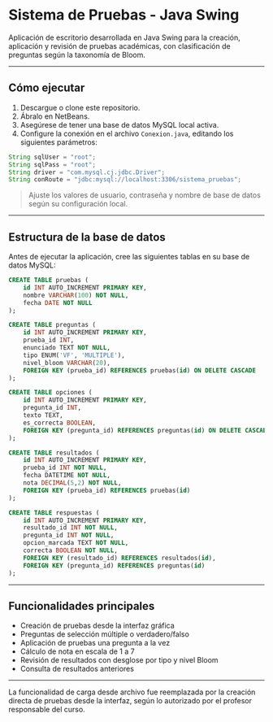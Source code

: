
# Sistema de Pruebas - Java Swing

Aplicación de escritorio desarrollada en Java Swing para la creación, aplicación y revisión de pruebas académicas, con clasificación de preguntas según la taxonomía de Bloom.

---

##  Cómo ejecutar

1. Descargue o clone este repositorio.
2. Ábralo en NetBeans.
3. Asegúrese de tener una base de datos MySQL local activa.
4. Configure la conexión en el archivo `Conexion.java`, editando los siguientes parámetros:

```java
String sqlUser = "root";
String sqlPass = "root";
String driver = "com.mysql.cj.jdbc.Driver";
String conRoute = "jdbc:mysql://localhost:3306/sistema_pruebas";
```

>  Ajuste los valores de usuario, contraseña y nombre de base de datos según su configuración local.

---

##  Estructura de la base de datos

Antes de ejecutar la aplicación, cree las siguientes tablas en su base de datos MySQL:

```sql
CREATE TABLE pruebas (
    id INT AUTO_INCREMENT PRIMARY KEY,
    nombre VARCHAR(100) NOT NULL,
    fecha DATE NOT NULL
);

CREATE TABLE preguntas (
    id INT AUTO_INCREMENT PRIMARY KEY,
    prueba_id INT,
    enunciado TEXT NOT NULL,
    tipo ENUM('VF', 'MULTIPLE'),
    nivel_bloom VARCHAR(20),
    FOREIGN KEY (prueba_id) REFERENCES pruebas(id) ON DELETE CASCADE
);

CREATE TABLE opciones (
    id INT AUTO_INCREMENT PRIMARY KEY,
    pregunta_id INT,
    texto TEXT,
    es_correcta BOOLEAN,
    FOREIGN KEY (pregunta_id) REFERENCES preguntas(id) ON DELETE CASCADE
);

CREATE TABLE resultados (
    id INT AUTO_INCREMENT PRIMARY KEY,
    prueba_id INT NOT NULL,
    fecha DATETIME NOT NULL,
    nota DECIMAL(5,2) NOT NULL,
    FOREIGN KEY (prueba_id) REFERENCES pruebas(id)
);

CREATE TABLE respuestas (
    id INT AUTO_INCREMENT PRIMARY KEY,
    resultado_id INT NOT NULL,
    pregunta_id INT NOT NULL,
    opcion_marcada TEXT NOT NULL,
    correcta BOOLEAN NOT NULL,
    FOREIGN KEY (resultado_id) REFERENCES resultados(id),
    FOREIGN KEY (pregunta_id) REFERENCES preguntas(id)
);
```

---

##  Funcionalidades principales

- Creación de pruebas desde la interfaz gráfica
- Preguntas de selección múltiple o verdadero/falso
- Aplicación de pruebas una pregunta a la vez
- Cálculo de nota en escala de 1 a 7
- Revisión de resultados con desglose por tipo y nivel Bloom
- Consulta de resultados anteriores

---

 La funcionalidad de carga desde archivo fue reemplazada por la creación directa de pruebas desde la interfaz, según lo autorizado por el profesor responsable del curso.
